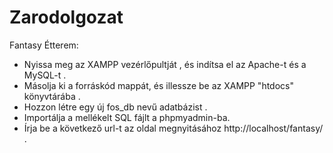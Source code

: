 # Zarodolgozat
Fantasy Étterem:
  - Nyissa meg az XAMPP vezérlőpultját , és indítsa el  az Apache-t és a MySQL-t .
  - Másolja ki a forráskód mappát, és illessze be az XAMPP "htdocs" könyvtárába .
  - Hozzon létre egy új fos_db nevű adatbázist .
  - Importálja a mellékelt SQL fájlt a phpmyadmin-ba. 
  - Írja be a következő url-t az oldal megnyitásához http://localhost/fantasy/ .
